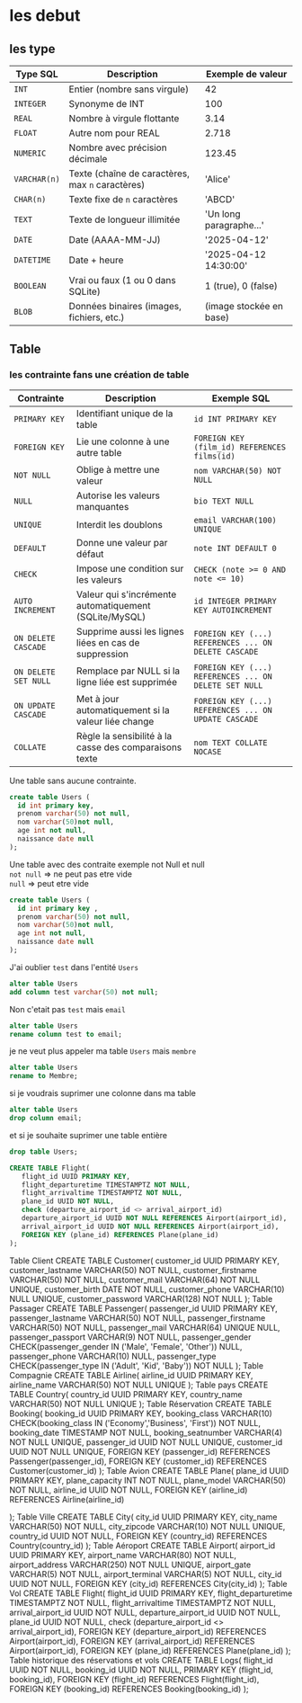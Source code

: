 # les debut

## les type
| Type SQL         | Description                                      | Exemple de valeur             |
|------------------|-------------------------------------------------|------------------------------|
| `INT`            | Entier (nombre sans virgule)                    | 42                            |
| `INTEGER`        | Synonyme de INT                                 | 100                           |
| `REAL`           | Nombre à virgule flottante                      | 3.14                          |
| `FLOAT`          | Autre nom pour REAL                             | 2.718                         |
| `NUMERIC`        | Nombre avec précision décimale                  | 123.45                        |
| `VARCHAR(n)`     | Texte (chaîne de caractères, max `n` caractères)| 'Alice'                       |
| `CHAR(n)`        | Texte fixe de `n` caractères                    | 'ABCD'                        |
| `TEXT`           | Texte de longueur illimitée                     | 'Un long paragraphe...'       |
| `DATE`           | Date (AAAA-MM-JJ)                               | '2025-04-12'                  |
| `DATETIME`       | Date + heure                                    | '2025-04-12 14:30:00'         |
| `BOOLEAN`        | Vrai ou faux (1 ou 0 dans SQLite)               | 1 (true), 0 (false)           |
| `BLOB`           | Données binaires (images, fichiers, etc.)       | (image stockée en base)       |


## Table

### les contrainte fans une création de table
|  Contrainte     | Description                                                | Exemple SQL                                          |
|-------------------------|------------------------------------------------------------|------------------------------------------------------|
| `PRIMARY KEY`           | Identifiant unique de la table                             | `id INT PRIMARY KEY`                                 |
| `FOREIGN KEY`           | Lie une colonne à une autre table                          | `FOREIGN KEY (film_id) REFERENCES films(id)`         |
| `NOT NULL`              | Oblige à mettre une valeur                                 | `nom VARCHAR(50) NOT NULL`                           |
| `NULL`                  | Autorise les valeurs manquantes                            | `bio TEXT NULL`                                      |
| `UNIQUE`                | Interdit les doublons                                      | `email VARCHAR(100) UNIQUE`                          |
| `DEFAULT`               | Donne une valeur par défaut                                | `note INT DEFAULT 0`                                 |
| `CHECK`                 | Impose une condition sur les valeurs                       | `CHECK (note >= 0 AND note <= 10)`                   |
| `AUTO INCREMENT`        | Valeur qui s'incrémente automatiquement (SQLite/MySQL)     | `id INTEGER PRIMARY KEY AUTOINCREMENT`               |
| `ON DELETE CASCADE`     | Supprime aussi les lignes liées en cas de suppression      | `FOREIGN KEY (...) REFERENCES ... ON DELETE CASCADE` |
| `ON DELETE SET NULL`    | Remplace par NULL si la ligne liée est supprimée           | `FOREIGN KEY (...) REFERENCES ... ON DELETE SET NULL`|
| `ON UPDATE CASCADE`     | Met à jour automatiquement si la valeur liée change        | `FOREIGN KEY (...) REFERENCES ... ON UPDATE CASCADE` |
| `COLLATE`               | Règle la sensibilité à la casse des comparaisons texte     | `nom TEXT COLLATE NOCASE`                            |

Une table sans aucune contrainte.
```sql
create table Users (
  id int primary key,
  prenom varchar(50) not null,
  nom varchar(50)not null,
  age int not null,
  naissance date null
);
```
Une table avec des contraite exemple not Null et null <br>
``not null`` => ne peut pas etre vide <br>
``null`` => peut etre vide 

```sql
create table Users (
  id int primary key ,
  prenom varchar(50) not null,
  nom varchar(50)not null,
  age int not null,
  naissance date null
);
```
J'ai oublier ``test`` dans l'entité ``Users``

```sql
alter table Users 
add column test varchar(50) not null;
```
Non c'etait pas ``test`` mais ``email``

```sql
alter table Users
rename column test to email;
```
je ne veut plus appeler ma table ``Users`` mais ``membre``

```sql
alter table Users
rename to Membre;
```

si je voudrais suprimer une colonne dans ma table

```sql 
alter table Users 
drop column email;
```

et si je souhaite suprimer une table entière 

```sql 
drop table Users;
```

```sql
CREATE TABLE Flight(
   flight_id UUID PRIMARY KEY,
   flight_departuretime TIMESTAMPTZ NOT NULL,
   flight_arrivaltime TIMESTAMPTZ NOT NULL,
   plane_id UUID NOT NULL,
   check (departure_airport_id <> arrival_airport_id)
   departure_airport_id UUID NOT NULL REFERENCES Airport(airport_id),
   arrival_airport_id UUID NOT NULL REFERENCES Airport(airport_id),
   FOREIGN KEY (plane_id) REFERENCES Plane(plane_id)
);
```

Table Client
CREATE TABLE Customer(
   customer_id UUID PRIMARY KEY,
   customer_lastname VARCHAR(50) NOT NULL,
   customer_firstname VARCHAR(50) NOT NULL,
   customer_mail VARCHAR(64) NOT NULL UNIQUE,
   customer_birth DATE NOT NULL,
   customer_phone VARCHAR(10) NULL UNIQUE,
   customer_password VARCHAR(128) NOT NULL
);
Table Passager
CREATE TABLE Passenger(
   passenger_id UUID PRIMARY KEY,
   passenger_lastname VARCHAR(50) NOT NULL,
   passenger_firstname VARCHAR(50) NOT NULL,
   passenger_mail VARCHAR(64) UNIQUE NULL,
   passenger_passport VARCHAR(9) NOT NULL,
   passenger_gender CHECK(passenger_gender IN ('Male', 'Female', 'Other')) NULL,
   passenger_phone VARCHAR(10) NULL,
   passenger_type CHECK(passenger_type IN ('Adult', 'Kid', 'Baby')) NOT NULL
);
Table Compagnie
CREATE TABLE Airline(
   airline_id UUID PRIMARY KEY,
   airline_name VARCHAR(50) NOT NULL UNIQUE
);
Table pays
CREATE TABLE Country(
   country_id UUID PRIMARY KEY,
   country_name VARCHAR(50) NOT NULL UNIQUE
);
Table Réservation
CREATE TABLE Booking(
   booking_id UUID PRIMARY KEY,
   booking_class VARCHAR(10) CHECK(booking_class IN ('Economy','Business', 'First')) NOT NULL,
   booking_date TIMESTAMP NOT NULL,
   booking_seatnumber VARCHAR(4) NOT NULL UNIQUE,
   passenger_id UUID NOT NULL UNIQUE,
   customer_id UUID NOT NULL UNIQUE,
   FOREIGN KEY (passenger_id) REFERENCES Passenger(passenger_id),
   FOREIGN KEY (customer_id) REFERENCES Customer(customer_id)
);
Table Avion
CREATE TABLE Plane(
   plane_id UUID PRIMARY KEY,
   plane_capacity INT NOT NULL,
   plane_model VARCHAR(50) NOT NULL,
   airline_id UUID NOT NULL,
   FOREIGN KEY (airline_id) REFERENCES Airline(airline_id)

);
Table Ville
CREATE TABLE City(
   city_id UUID PRIMARY KEY,
   city_name VARCHAR(50) NOT NULL,
   city_zipcode VARCHAR(10) NOT NULL UNIQUE,
   country_id UUID NOT NULL,
   FOREIGN KEY (country_id) REFERENCES Country(country_id)
);
Table Aéroport
CREATE TABLE Airport(
   airport_id UUID PRIMARY KEY,
   airport_name VARCHAR(80) NOT NULL,
   airport_address VARCHAR(250) NOT NULL UNIQUE,
   airport_gate VARCHAR(5) NOT NULL,
   airport_terminal VARCHAR(5) NOT NULL,
   city_id UUID NOT NULL,
   FOREIGN KEY (city_id) REFERENCES City(city_id)
);
Table Vol
CREATE TABLE Flight(
   flight_id UUID PRIMARY KEY,
   flight_departuretime TIMESTAMPTZ NOT NULL,
   flight_arrivaltime TIMESTAMPTZ NOT NULL,
   arrival_airport_id UUID NOT NULL,
   departure_airport_id UUID NOT NULL,
   plane_id UUID NOT NULL,
   check (departure_airport_id <> arrival_airport_id),
   FOREIGN KEY (departure_airport_id) REFERENCES Airport(airport_id),
   FOREIGN KEY (arrival_airport_id) REFERENCES Airport(airport_id),
   FOREIGN KEY (plane_id) REFERENCES Plane(plane_id)
);
Table historique des réservations et vols
CREATE TABLE Logs(
   flight_id UUID NOT NULL,
   booking_id UUID NOT NULL,
   PRIMARY KEY (flight_id, booking_id),
   FOREIGN KEY (flight_id) REFERENCES Flight(flight_id),
   FOREIGN KEY (booking_id) REFERENCES Booking(booking_id)
);

